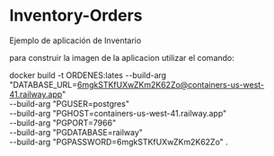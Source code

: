 # Inventory-Orders
Ejemplo de aplicación de Inventario



para construir la imagen de la aplicacion utilizar el comando:
 
docker build -t ORDENES:lates --build-arg "DATABASE_URL=6mgkSTKfUXwZKm2K62Zo@containers-us-west-41.railway.app"  \
--build-arg "PGUSER=postgres" \
--build-arg "PGHOST=containers-us-west-41.railway.app" \
--build-arg "PGPORT=7966" \
--build-arg "PGDATABASE=railway" \
--build-arg "PGPASSWORD=6mgkSTKfUXwZKm2K62Zo" .
 